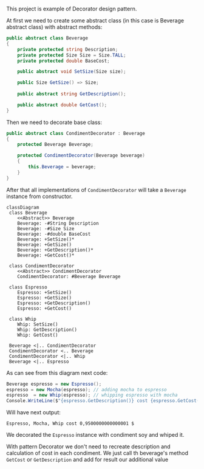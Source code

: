 This project is example of Decorator design pattern.

At first we need to create some abstract class (in this case is Beverage abstract class) with abstract methods:
```csharp
public abstract class Beverage
{
    private protected string Description;
    private protected Size Size = Size.TALL;
    private protected double BaseCost;

    public abstract void SetSize(Size size);

    public Size GetSize() => Size;
    
    public abstract string GetDescription();

    public abstract double GetCost();
}
```

Then we need to decorate base class:
```csharp
public abstract class CondimentDecorator : Beverage
{
    protected Beverage Beverage;

    protected CondimentDecorator(Beverage beverage)
    {
        this.Beverage = beverage;
    }
}
```
After that all implementations of `CondimentDecorator` will take a `Beverage` instance from constructor.

```mermaid
classDiagram
 class Beverage
    <<Abstract>> Beverage
    Beverage: -#String Description
    Beverage: -#Size Size
    Beverage: -#double BaseCost
    Beverage: +SetSize()*
    Beverage: +GetSize()
    Beverage: +GetDescription()*
    Beverage: +GetCost()*
 
 class CondimentDecorator
    <<Abstract>> CondimentDecorator
    CondimentDecorator: #Beverage Beverage
 
 class Espresso
    Espresso: +SetSize()
    Espresso: +GetSize()
    Espresso: +GetDescription()
    Espresso: +GetCost()
    
 class Whip
    Whip: SetSize()
    Whip: GetDescription()
    Whip: GetCost()
    
 Beverage <|.. CondimentDecorator 
 CondimentDecorator <.. Beverage
 CondimentDecorator <|.. Whip
 Beverage <|.. Espresso
```

As can see from this diagram next code:

```csharp
Beverage espresso = new Espresso();
espresso = new Mocha(espresso); // adding mocha to espresso
espresso  = new Whip(espresso); // whipping espresso with mocha
Console.WriteLine($"{espresso.GetDescription()} cost {espresso.GetCost()} $");
```

Will have next output:

```text
Espresso, Mocha, Whip cost 0,9500000000000001 $
```

We decorated the `Espresso` instance with condiment soy and whiped it.

With pattern Decorator we don't need to recreate description and calculation of cost in each condiment. We just call th beverage's method `GetCost` or `GetDescription` and add for result our additional value